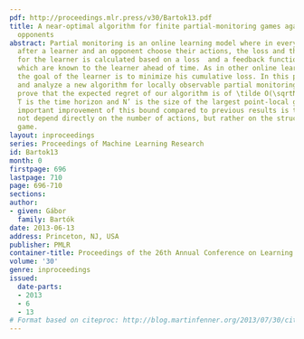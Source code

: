 ```yaml
---
pdf: http://proceedings.mlr.press/v30/Bartok13.pdf
title: A near-optimal algorithm for finite partial-monitoring games against adversarial
  opponents
abstract: Partial monitoring is an online learning model where in every time step,
  after a learner and an opponent choose their actions, the loss and the feedback
  for the learner is calculated based on a loss  and a feedback function, both of
  which are known to the learner ahead of time. As in other online learning scenarios,
  the goal of the learner is to minimize his cumulative loss. In this paper we present
  and analyze a new algorithm for locally observable partial monitoring games. We
  prove that the expected regret of our algorithm is of \tilde O(\sqrtN’T), where
  T is the time horizon and N’ is the size of the largest point-local game. The most
  important improvement of this bound compared to previous results is that it does
  not depend directly on the number of actions, but rather on the structure of the
  game.
layout: inproceedings
series: Proceedings of Machine Learning Research
id: Bartok13
month: 0
firstpage: 696
lastpage: 710
page: 696-710
sections: 
author:
- given: Gábor
  family: Bartók
date: 2013-06-13
address: Princeton, NJ, USA
publisher: PMLR
container-title: Proceedings of the 26th Annual Conference on Learning Theory
volume: '30'
genre: inproceedings
issued:
  date-parts:
  - 2013
  - 6
  - 13
# Format based on citeproc: http://blog.martinfenner.org/2013/07/30/citeproc-yaml-for-bibliographies/
---
```

